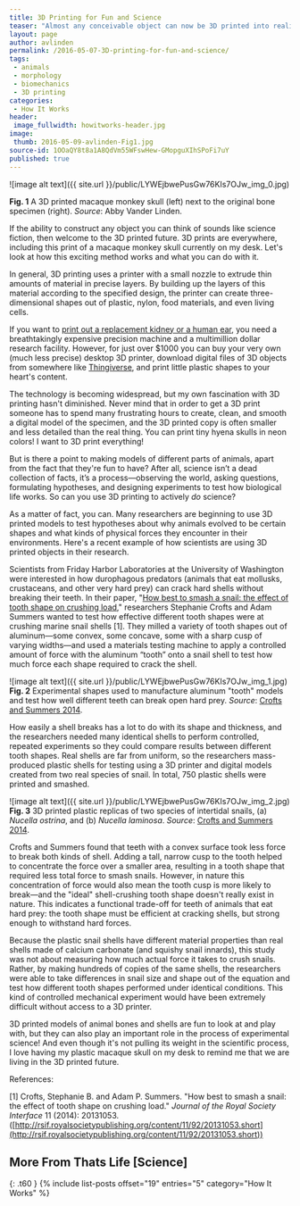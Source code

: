 ```yaml
---
title: 3D Printing for Fun and Science
teaser: "Almost any conceivable object can now be 3D printed into reality. The process is fun and futuristic, but it’s also opening new doors for biological research."
layout: page
author: avlinden
permalink: /2016-05-07-3D-printing-for-fun-and-science/
tags:
 - animals
 - morphology
 - biomechanics
 - 3D printing
categories:
 - How It Works
header:
 image_fullwidth: howitworks-header.jpg
image:
 thumb: 2016-05-09-avlinden-Fig1.jpg
source-id: 1OOaQY8t8a1A8QdVm55WFswHew-GMopguXIhSPoFi7uY
published: true
---
```

![image alt text]({{ site.url }}/public/LYWEjbwePusGw76KIs7OJw_img_0.jpg)

**Fig. 1** A 3D printed macaque monkey skull (left) next to the original bone specimen (right). *Source*: Abby Vander Linden.

If the ability to construct any object you can think of sounds like science fiction, then welcome to the 3D printed future. 3D prints are everywhere, including this print of a macaque monkey skull currently on my desk. Let's look at how this exciting method works and what you can do with it.

In general, 3D printing uses a printer with a small nozzle to extrude thin amounts of material in precise layers. By building up the layers of this material according to the specified design, the printer can create three-dimensional shapes out of plastic, nylon, food materials, and even living cells. 

If you want to [print out a replacement kidney or a human ear](http://www.nature.com/news/the-printed-organs-coming-to-a-body-near-you-1.17320), you need a breathtakingly expensive precision machine and a multimillion dollar research facility. However, for just over $1000 you can buy your very own (much less precise) desktop 3D printer, download digital files of 3D objects from somewhere like [Thingiverse](https://www.thingiverse.com/), and print little plastic shapes to your heart's content. 

The technology is becoming widespread, but my own fascination with 3D printing hasn't diminished. Never mind that in order to get a 3D print someone has to spend many frustrating hours to create, clean, and smooth a digital model of the specimen, and the 3D printed copy is often smaller and less detailed than the real thing. You can print tiny hyena skulls in neon colors! I want to 3D print everything! 

But is there a point to making models of different parts of animals, apart from the fact that they're fun to have? After all, science isn’t a dead collection of facts, it’s a process—observing the world, asking questions, formulating hypotheses, and designing experiments to test how biological life works. So can you use 3D printing to actively *do* science?

As a matter of fact, you can. Many researchers are beginning to use 3D printed models to test hypotheses about why animals evolved to be certain shapes and what kinds of physical forces they encounter in their environments. Here's a recent example of how scientists are using 3D printed objects in their research.

Scientists from Friday Harbor Laboratories at the University of Washington were interested in how durophagous predators (animals that eat mollusks, crustaceans, and other very hard prey) can crack hard shells without breaking their teeth. In their paper, "[How best to smash a snail: the effect of tooth shape on crushing load](http://rsif.royalsocietypublishing.org/content/11/92/20131053.short)," researchers Stephanie Crofts and Adam Summers wanted to test how effective different tooth shapes were at crushing marine snail shells [1]. They milled a variety of tooth shapes out of aluminum—some convex, some concave, some with a sharp cusp of varying widths—and used a materials testing machine to apply a controlled amount of force with the aluminum “tooth” onto a snail shell to test how much force each shape required to crack the shell.

![image alt text]({{ site.url }}/public/LYWEjbwePusGw76KIs7OJw_img_1.jpg)
**Fig. 2** Experimental shapes used to manufacture aluminum "tooth"  models and test how well different teeth can break open hard prey. *Source*: [Crofts and Summers 2014](http://rsif.royalsocietypublishing.org/content/11/92/20131053.short). 

How easily a shell breaks has a lot to do with its shape and thickness, and the researchers needed many identical shells to perform controlled, repeated experiments so they could compare results between different tooth shapes. Real shells are far from uniform, so the researchers mass-produced plastic shells for testing using a 3D printer and digital models created from two real species of snail. In total, 750 plastic shells were printed and smashed. 

![image alt text]({{ site.url }}/public/LYWEjbwePusGw76KIs7OJw_img_2.jpg)
**Fig. 3** 3D printed plastic replicas of two species of intertidal snails, (a) *Nucella ostrina*, and (b) *Nucella laminosa*. *Source*: [Crofts and Summers 2014](http://rsif.royalsocietypublishing.org/content/11/92/20131053.short).

Crofts and Summers found that teeth with a convex surface took less force to break both kinds of shell. Adding a tall, narrow cusp to the tooth helped to concentrate the force over a smaller area, resulting in a tooth shape that required less total force to smash snails. However, in nature this concentration of force would also mean the tooth cusp is more likely to break—and the "ideal" shell-crushing tooth shape doesn't really exist in nature. This indicates a functional trade-off for teeth of animals that eat hard prey: the tooth shape must be efficient at cracking shells, but strong enough to withstand hard forces. 

Because the plastic snail shells have different material properties than real shells made of calcium carbonate (and squishy snail innards), this study was not about measuring how much actual force it takes to crush snails. Rather, by making hundreds of copies of the same shells, the researchers were able to take differences in snail size and shape out of the equation and test how different tooth shapes performed under identical conditions. This kind of controlled mechanical experiment would have been extremely difficult without access to a 3D printer. 

3D printed models of animal bones and shells are fun to look at and play with, but they can also play an important role in the process of experimental science! And even though it's not pulling its weight in the scientific process, I love having my plastic macaque skull on my desk to remind me that we are living in the 3D printed future.

References:

[1] Crofts, Stephanie B. and Adam P. Summers. "How best to smash a snail: the effect of tooth shape on crushing load." *Journal of the Royal Society Interface* 11 (2014): 20131053. ([http://rsif.royalsocietypublishing.org/content/11/92/20131053.short](http://rsif.royalsocietypublishing.org/content/11/92/20131053.short))

## More From Thats Life [Science]
{: .t60 }
{% include list-posts offset="19" entries="5" category="How It Works" %}
